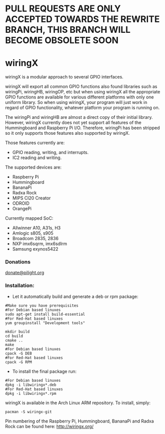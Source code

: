 PULL REQUESTS ARE ONLY ACCEPTED TOWARDS THE REWRITE BRANCH, THIS BRANCH WILL BECOME OBSOLETE SOON
=======

wiringX
========

wiringX is a modular approach to several GPIO interfaces.

wiringX will export all common GPIO functions also found libraries such as wiringPi, 
wiringHB, wiringOP, etc but when using wiringX all the appropriate GPIO functions
are available for various different platforms with only one uniform library. So
when using wiringX, your program will just work in regard of GPIO functionality,
whatever platform your program is running on.

The wiringPi and wiringHB are almost a direct copy of their initial library.
However, wiringX currently does not yet support all features of the
Hummingboard and Raspberry Pi I/O. Therefore, wiringPi has been
stripped so it only supports those features also supported by wiringX.

Those features currently are:
- GPIO reading, writing, and interrupts.
- IC2 reading and writing.

The supported devices are:
- Raspberry Pi
- Hummingboard
- BananaPi
- Radxa Rock 
- MIPS CI20 Creator
- ODROID
- OrangePi

Currently mapped SoC:
- Allwinner A10, A31s, H3
- Amlogic s805, s905
- Broadcom 2835, 2836
- NXP imx6sqrm, imx6sdlrm
- Samsung exynos5422

### Donations

donate@pilight.org

### Installation:

* Let it automatically build and generate a deb or rpm package:
```
#Make sure you have prerequisites
#For Debian based linuxes
sudo apt-get install build-essential
#For Red-Hat based linuxes
yum groupinstall "Development tools"

mkdir build
cd build
cmake ..
make
#For Debian based linuxes
cpack -G DEB
#For Red-Hat based linuxes
cpack -G RPM
```
* To install the final package run:
```
#For Debian based linuxes
dpkg -i libwiringx*.deb
#For Red-Hat based linuxes
dpkg -i libwiringx*.rpm
```

wiringX is available in the Arch Linux ARM repository. To install, simply:
```
pacman -S wiringx-git
```
Pin numbering of the Raspberry Pi, Hummingboard, BananaPi and Radxa Rock can be found here:
http://wiringx.org/
